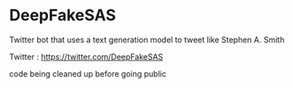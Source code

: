 # DeepFakeSAS
Twitter bot that uses a text generation model to tweet like Stephen A. Smith

Twitter : https://twitter.com/DeepFakeSAS

code being cleaned up before going public
